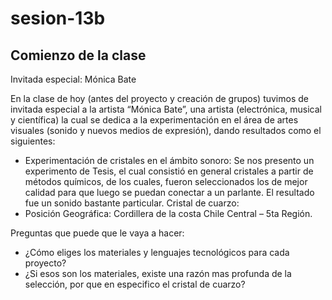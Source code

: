 # sesion-13b
## Comienzo de la clase 
Invitada especial: Mónica Bate

En la clase de hoy (antes del proyecto y creación de grupos) tuvimos de invitada especial a la artista “Mónica Bate”, una artista (electrónica, musical y científica) la cual se dedica a la experimentación en el área de artes visuales (sonido y nuevos medios de expresión), dando resultados como el siguientes:
-	Experimentación de cristales en el ámbito sonoro: Se nos presento un experimento de Tesis, el cual consistió en general cristales a partir de métodos químicos, de los cuales, fueron seleccionados los de mejor calidad para que luego se puedan conectar a un parlante. El resultado fue un sonido bastante particular.
Cristal de cuarzo:
-	Posición Geográfica: Cordillera de la costa Chile Central – 5ta Región.


Preguntas que puede que le vaya a hacer:

-	¿Cómo eliges los materiales y lenguajes tecnológicos para cada proyecto?
-	¿Si esos son los materiales, existe una razón mas profunda de la selección, por que en especifico el cristal de cuarzo?

